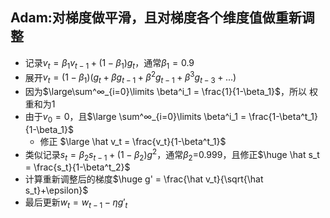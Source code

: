 ## Adam:对梯度做平滑，且对梯度各个维度值做重新调整

- 记录$v_t = \beta_1v_{t-1} + (1-\beta_1)g_t$，通常$\beta_1 = 0.9$
- 展开$v_t =(1-\beta_1)(g_t + \beta g_{t-1} + \beta^2g_{t-1} + \beta^3g_{t-3} + ...)$
- 因为$\large\sum^∞_{i=0}\limits \beta^i_1 = \frac{1}{1-\beta_1}$，所以 权重和为1
- 由于$v_0 = 0$，且$\large \sum^∞_{i=0}\limits \beta^i_1 = \frac{1-\beta^t_1}{1-\beta_1}$
  - 修正 $\large \hat v_t = \frac{v_t}{1-\beta^t_1}$
- 类似记录$s_t = \beta_2s_{t-1}+(1-\beta_2)g^2$，通常$\beta_2$=0.999，且修正$\huge \hat s_t = \frac{s_t}{1-\beta^t_2}$
- 计算重新调整后的梯度$\huge g' = \frac{\hat v_t}{\sqrt{\hat s_t}+\epsilon}$
- 最后更新$w_t = w_{t-1}-\eta g'_t$